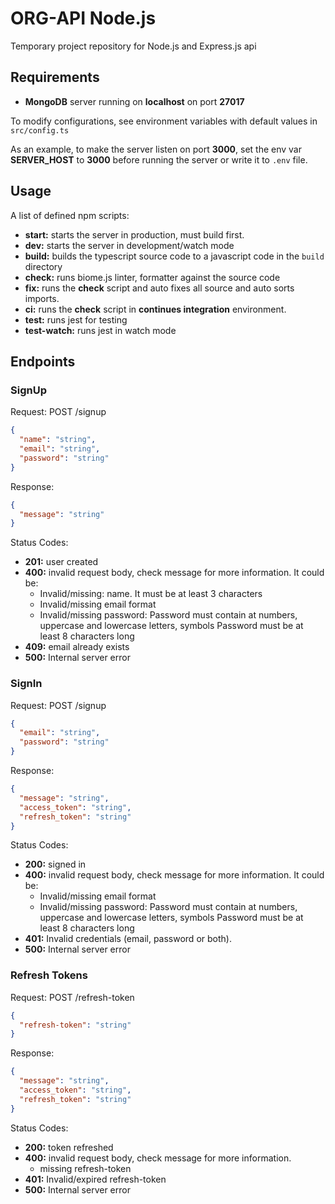# ORG-API Node.js

Temporary project repository for Node.js and Express.js api

## Requirements

- **MongoDB** server running on **localhost** on port **27017**

To modify configurations, see environment variables with default values in
`src/config.ts`

As an example, to make the server listen on port **3000**, set the env var
**SERVER_HOST** to **3000** before running the server or write it to `.env`
file.

## Usage

A list of defined npm scripts:

- **start:** starts the server in production, must build first.
- **dev:** starts the server in development/watch mode
- **build:** builds the typescript source code to a javascript code in the `build`
  directory
- **check:** runs biome.js linter, formatter against the source code
- **fix:** runs the **check** script and auto fixes all source and auto sorts
  imports.
- **ci:** runs the **check** script in **continues integration** environment.
- **test:** runs jest for testing
- **test-watch:** runs jest in watch mode

## Endpoints

### SignUp

Request: POST /signup

```json
{
  "name": "string",
  "email": "string",
  "password": "string"
}
```

Response:

```json
{
  "message": "string"
}
```

Status Codes:

- **201:** user created
- **400:** invalid request body, check message for more information.
  It could be:
  - Invalid/missing: name. It must be at least 3 characters
  - Invalid/missing email format
  - Invalid/missing password:
    Password must contain at numbers, uppercase and lowercase letters, symbols
    Password must be at least 8 characters long
- **409:** email already exists
- **500:** Internal server error

### SignIn

Request: POST /signup

```json
{
  "email": "string",
  "password": "string"
}
```

Response:

```json
{
  "message": "string",
  "access_token": "string",
  "refresh_token": "string"
}
```

Status Codes:

- **200:** signed in
- **400:** invalid request body, check message for more information.
  It could be:
  - Invalid/missing email format
  - Invalid/missing password:
    Password must contain at numbers, uppercase and lowercase letters, symbols
    Password must be at least 8 characters long
- **401:** Invalid credentials (email, password or both).
- **500:** Internal server error

### Refresh Tokens

Request: POST /refresh-token

```json
{
  "refresh-token": "string"
}
```

Response:

```json
{
  "message": "string",
  "access_token": "string",
  "refresh_token": "string"
}
```

Status Codes:

- **200:** token refreshed
- **400:** invalid request body, check message for more information.
  - missing refresh-token
- **401:** Invalid/expired refresh-token
- **500:** Internal server error
